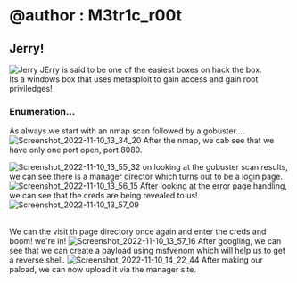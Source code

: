 # @author : M3tr1c_r00t
## Jerry!
![Jerry](https://user-images.githubusercontent.com/99975622/205442474-25afc218-0207-44c6-bf8b-d990b913c08f.png)
JErry is said to be one of the easiest boxes on hack the box.
<br>Its a windows box that uses metasploit to gain access and gain root priviledges!

### Enumeration...
As always we start with an nmap scan followed by a gobuster....
![Screenshot_2022-11-10_13_34_20](https://user-images.githubusercontent.com/99975622/205442549-eff03c8e-86d3-4ab5-89bc-6e276c712b15.png)
After the nmap, we cab see that we have only one port open, port 8080.

![Screenshot_2022-11-10_13_55_32](https://user-images.githubusercontent.com/99975622/205442568-1ff4dd9c-1e9e-413d-88ad-f0892c9a465f.png)
on looking at the gobuster scan results, we can see there is a manager director which turns out to be a login page. 
![Screenshot_2022-11-10_13_56_15](https://user-images.githubusercontent.com/99975622/205442660-e0501098-d7c2-4c77-9fd1-fc165f4f1222.png)
After looking at the error page handling, we can see that the creds are being revealed to us!
![Screenshot_2022-11-10_13_57_09](https://user-images.githubusercontent.com/99975622/205442749-5733ba88-b633-41bb-907c-6389e55005cb.png)

<br> We can the visit th page directory once again and enter the creds and boom! we're in!
![Screenshot_2022-11-10_13_57_16](https://user-images.githubusercontent.com/99975622/205442753-d21aabbd-9bf3-40e9-984a-b1209c716f31.png)
After googling, we can see that we can create a payload using msfvenom which will help us to get a reverse shell.
![Screenshot_2022-11-10_14_22_44](https://user-images.githubusercontent.com/99975622/205442866-0c1a7d72-36f3-484b-a788-39a587e20d44.png)
After making our paload, we can now upload it via the manager site.
